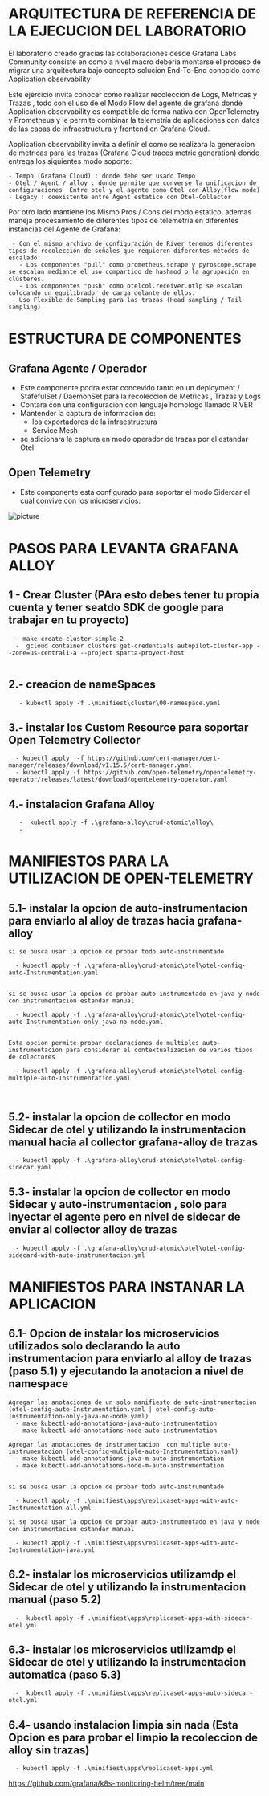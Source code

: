 
# ARQUITECTURA DE REFERENCIA DE LA EJECUCION DEL LABORATORIO 

El laboratorio creado gracias las colaboraciones desde Grafana Labs Community consiste en como a nivel macro deberia montarse el proceso de migrar una arquitectura bajo concepto solucion End-To-End conocido como Application observability  

Este ejercicio  invita conocer como realizar recoleccion de Logs, Metricas y Trazas , todo con el uso de el Modo Flow del agente de grafana donde   Application observability  es compatible de forma nativa con OpenTelemetry y Prometheus y le permite combinar la telemetría de aplicaciones con datos de las capas de infraestructura y frontend en Grafana Cloud.

Application observability   invita a definir el como se realizara la generacion de metricas para las trazas (Grafana Cloud traces metric generation) donde entrega los siguientes modo soporte:
 
 ````
 - Tempo (Grafana Cloud) : donde debe ser usado Tempo 
 - Otel / Agent / alloy : donde permite que converse la unificacion de configuraciones  Entre otel y el agente como Otel con Alloy(flow mode) 
 - Legacy : coexistente entre Agent estatico con Otel-Collector
````  

Por otro lado  mantiene los Mismo Pros / Cons del modo estatico, ademas maneja procesamiento de diferentes tipos de telemetría en diferentes instancias del Agente de Grafana:

````
 - Con el mismo archivo de configuración de River tenemos diferentes tipos de recolección de señales que requieren diferentes métodos de escalado:
   - Los componentes "pull" como prometheus.scrape y pyroscope.scrape se escalan mediante el uso compartido de hashmod o la agrupación en clústeres.
   - Los componentes "push" como otelcol.receiver.otlp se escalan colocando un equilibrador de carga delante de ellos.
 - Uso Flexible de Sampling para las trazas (Head sampling / Tail sampling)
````


# ESTRUCTURA DE COMPONENTES 

## Grafana Agente / Operador 
 - Este componente podra estar concevido tanto en un deployment / StafefulSet / DaemonSet para la recoleccion de Metricas , Trazas y Logs
 - Contara con una configuracion con lenguaje homologo llamado RIVER 
 - Mantender la captura de informacion de:
   - los exportadores de la infraestructura
   - Service Mesh
 - se adicionara la captura en modo operador de trazas por el estandar Otel
  
 ## Open Telemetry

 - Este componente esta configurado para soportar el modo Sidercar el cual convive con los microservicios:





![picture](Grafana_Agent_Flow_Mode.png)




# PASOS PARA LEVANTA GRAFANA ALLOY

## 1 - Crear Cluster (PAra esto debes tener tu propia cuenta y tener seatdo SDK de google para trabajar en tu proyecto)
````
  - make create-cluster-simple-2 
  -  gcloud container clusters get-credentials autopilot-cluster-app --zone=us-central1-a --project sparta-proyect-host 
 
```` 

## 2.- creacion de nameSpaces
````
   - kubectl apply -f .\minifiest\cluster\00-namespace.yaml
````

## 3.- instalar los Custom Resource para soportar Open Telemetry Collector

````
  - kubectl apply  -f https://github.com/cert-manager/cert-manager/releases/download/v1.15.5/cert-manager.yaml
  - kubectl apply -f https://github.com/open-telemetry/opentelemetry-operator/releases/latest/download/opentelemetry-operator.yaml
````

## 4.- instalacion Grafana Alloy

````
   -  kubectl apply -f .\grafana-alloy\crud-atomic\alloy\
   -  
````

# MANIFIESTOS PARA LA UTILIZACION DE OPEN-TELEMETRY

## 5.1- instalar la opcion de auto-instrumentacion para enviarlo al alloy de trazas hacia grafana-alloy

````
si se busca usar la opcion de probar todo auto-instrumentado 

  - kubectl apply -f .\grafana-alloy\crud-atomic\otel\otel-config-auto-Instrumentation.yaml


si se busca usar la opcion de probar auto-instrumentado en java y node con instrumentacion estandar manual 

  - kubectl apply -f .\grafana-alloy\crud-atomic\otel\otel-config-auto-Instrumentation-only-java-no-node.yaml


Esta opcion permite probar declaraciones de multiples auto-instrumentacion para considerar el contextualizacion de varios tipos de colectores

  - kubectl apply -f .\grafana-alloy\crud-atomic\otel\otel-config-multiple-auto-Instrumentation.yaml



````

## 5.2- instalar la opcion de collector en modo Sidecar de otel y utilizando la instrumentacion manual hacia al collector grafana-alloy de trazas

````
  - kubectl apply -f .\grafana-alloy\crud-atomic\otel\otel-config-sidecar.yaml
````

## 5.3- instalar la opcion de collector en modo Sidecar y auto-instrumentacion , solo para inyectar el agente pero en nivel de sidecar de enviar al collector alloy de trazas 

````
  - kubectl apply -f .\grafana-alloy\crud-atomic\otel\otel-config-sidecard-with-auto-instrumentacion.yml
````

# MANIFIESTOS PARA INSTANAR LA APLICACION

## 6.1- Opcion de instalar los microservicios utilizados solo declarando la auto instrumentacion para enviarlo al alloy de trazas (paso 5.1) y ejecutando la anotacion a nivel de namespace



````
Agregar las anotaciones de un solo manifiesto de auto-instrumentacion  (otel-config-auto-Instrumentation.yaml | otel-config-auto-Instrumentation-only-java-no-node.yaml)
  - make kubectl-add-annotations-java-auto-instrumentation
  - make kubectl-add-annotations-node-auto-instrumentation

````
````
Agregar las anotaciones de instrumentacion  con multiple auto-instrumentacion (otel-config-multiple-auto-Instrumentation.yaml)
  - make kubectl-add-annotations-java-m-auto-instrumentation
  - make kubectl-add-annotations-node-m-auto-instrumentation

````
````

si se busca usar la opcion de probar todo auto-instrumentado 

  - kubectl apply -f .\minifiest\apps\replicaset-apps-with-auto-Instrumentation-all.yml 

si se busca usar la opcion de probar auto-instrumentado en java y node con instrumentacion estandar manual 

  - kubectl apply -f .\minifiest\apps\replicaset-apps-with-auto-Instrumentation-java.yml 

````



## 6.2- instalar los microservicios utilizamdp el Sidecar de otel y utilizando la instrumentacion manual (paso 5.2)
````
  -  kubectl apply -f .\minifiest\apps\replicaset-apps-with-sidecar-otel.yml 

````
## 6.3- instalar los microservicios utilizamdp el Sidecar de otel y utilizando la instrumentacion automatica (paso 5.3)
````
  -  kubectl apply -f .\minifiest\apps\replicaset-apps-auto-sidecar-otel.yml 

````
## 6.4- usando instalacion limpia sin nada  (Esta Opcion es para probar el limpio la recoleccion de alloy sin trazas) 
````
  - kubectl apply -f .\minifiest\apps\replicaset-apps.yml 

```` 




https://github.com/grafana/k8s-monitoring-helm/tree/main